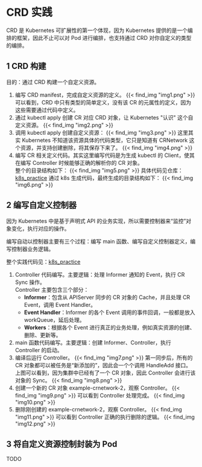 # CRD 实践


CRD 是 Kubernetes 可扩展性的第一个体现，因为 Kubernetes 提供的是一个编排的框架，因此不止可以对 Pod 进行编排，也支持通过 CRD 对你自定义的类型的编排。

## 1 CRD 构建
目的：通过 CRD 构建一个自定义资源。
1. 编写 CRD manifest，完成自定义资源的定义。
{{< find_img "img1.png" >}}
可以看到，CRD 中只有类型的简单定义，没有该 CR 的元属性的定义，因为这些需要通过代码中定义。
2. 通过 kubectl apply 创建 CR 对应 CRD 对象，让 Kubernetes "认识" 这个自定义资源。
{{< find_img "img2.png" >}}
3. 调用 kubectl apply 创建自定义资源：
{{< find_img "img3.png" >}}
这里其实 Kubernetes 不知道该资源具体的代码类型，它只是知道有 CRNetwork 这个资源，并支持创建删除，将其保存下来了。
{{< find_img "img4.png" >}}
4. 编写 CR 相关定义代码。其实这里编写代码是为生成 kubectl 的 Client，使其在编写 Controller 时候能够正确的解析你的 CR 对象。<br>
整个的目录结构如下：
{{< find_img "img5.png" >}}
具体代码见仓库：[k8s_practice](https://github.com/KanShiori/k8s_practice)
通过 k8s 生成代码，最终生成的目录结构如下：
{{< find_img "img6.png" >}}


## 2 编写自定义控制器
因为 Kubernetes 中是基于声明式 API 的业务实现，所以需要控制器来“监控”对象变化，执行对应的操作。

编写自动以控制器主要有三个过程：编写 main 函数、编写自定义控制器定义，编写控制器业务逻辑。

整个实践代码见：[k8s_practice](https://github.com/KanShiori/k8s_practice)

1. Controller 代码编写。主要逻辑：处理 Informer 通知的 Event，执行 CR Sync 操作。<br>
Controller 主要包含三个部分：
    * **Informer**：包含从 APIServer 同步的 CR 对象的 Cache，并且处理 CR Event，调用 Event Handler。
    * **Event Handler**：Informer 的各个 Event 调用的事件回调，一般都是放入 workQueue，延后处理。
    * **Workers**：根据各个 Event 进行真正的业务处理，例如真实资源的创建、删除、更新等。
2. main 函数代码编写。主要逻辑：创建 Informer、Controller，执行 Controller 的启动。
3. 编译后运行 Controller。
{{< find_img "img7.png" >}}
第一同步后，所有的 CR 对象都可以被任务是“新添加的”，因此会一个个调用 HandleAdd 接口。上图可以看到，因为集群中已经有了一个 CR 对象，因此 Controller 会进行该对象的 Sync。
{{< find_img "img8.png" >}}
4. 创建一个新的 CR 对象 example-crnetwork-2，观察 Controller。
{{< find_img "img9.png" >}}
可以看到 Controller 处理完成。
{{< find_img "img10.png" >}}
5. 删除刚创建的 example-crnetwork-2，观察 Controller。
{{< find_img "img11.png" >}}
可以看到 Controller 正确的执行删除的逻辑。
{{< find_img "img12.png" >}}

## 3 将自定义资源控制封装为 Pod
TODO


